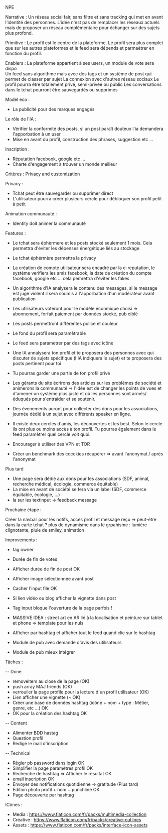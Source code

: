 NPE

Narrative : Un réseau social fair, sans filtre et sans tracking qui met en avant l'identité des personnes. L'idée n'est pas de remplacer les réseaux actuels mais de proposer un réseau complémentaire pour échanger sur des sujets plus profond. 

Primitive : Le profil est le centre de la plateforme. Le profil sera plus complet que sur les autres plateformes et le feed sera dépends et parmaètrer en fonction du profil.

Enablers : 
La plateforme appartient à ses users, un module de vote sera dispo  
Un feed sans algorithme mais avec des tags et un système de post qui permet de classer par sujet
La connexion avec d'autres réseau sociaux 
Le profil pourra être totalement privé, semi-privée ou public 
Les conversations dans le tchat pourront être sauvegardés ou supprimés

Model eco : 
- La publicité pour des marques engagés

Le rôle de l'IA : 
- Vérifier la conformité des posts, si un post paraît douteux l'ia demandera l'apporbation à un user
- Mise en avant du profil, construction des phrases, suggestion etc ... 

Inscription : 

- Réputation facebook, google etc ... 
- Charte d'engagement à trouver un monde meilleur 

Critères : Privacy and customization

Privacy : 

- Tchat peut être sauvegarder ou supprimer direct 
- L'utilisateur pourra créer plusieurs cercle pour débloquer son profil petit à petit 

Animation communauté : 

- Identity doit animer la communauté 

Features : 

- Le tchat sera éphèrmere et les posts stocké seulement 1 mois. Cela permettra d'éviter les dépenses énergétique liés au stockage 
- Le tchat éphérmère permettra la privacy 
- La création de compte utilisateur sera encadré par la e-reputation, le système verifiera les amis facebook, la date de création du compte facebook, google etc ... cela pemrettra d'éviter les fakes
- Un algorithme d'IA analysera le contenu des messages, si le message est jugé violent il sera soumis à l'apporbation d'un modérateur avant publication 
- Les utilisateurs voteront pour le modèle éconmique choisi => abonnement, forfait paiement par données stocké, pub ciblé 
- Les posts permettront différentes police et couleur 
- Le fond du profil sera paramètrable 
- Le feed sera paramètrer par des tags avec icône
- Une IA annalysera ton profil et te proposera des personnes avec qui discuter de sujets spécifique (l'IA indiquera le sujet) et te proposera des posts pertinent pour toi 
- Tu pourras garder une partie de ton profil privé 
- Les gérants du site écrirons des articles sur les problèmes de société et animerons la communauté => l'idée est de changer les points de vues et d'amener un système plus juste et où les personnes sont armés/éduqués pour s'entraider et se soutenir. 
- Des évenements auront pour collecter des dons pour les associations, journée dédié à un sujet avec différents speaker en ligne. 
- Il existe deux cercles d'amis, les découvertes et les best. Selon le cercle ils ont plus ou moins accès à ton profil. Tu pourras également dans le feed paramètrer quel cercle voit quoi.

- Encourager à utiliser des VPN et TOR
- Créer un benchmark des cocckies récupèrer => avant l'anonymat / après l'anonymat 

Plus tard 
- Une page sera dédié aux dons pour les associations (SDF, animal, recherche médical, écologie, commerce équitable)
- La mise en avant de société se fera via un label (SDF, commerce équitable, écologie, ...)
- Ia sur les textinput -> feedback message

Prochaine étape : 

Créer la navbar pour les notifs, accès profil et message reçu => peut-être dans la carte tchat ? 
plus de dynamisme dans le grpahisme : lumière clignotante, pluie de smiley, animation 


Improvements : 
* tag owner 
* Durée de fin de votes 
* Afficher durée de fin de post OK
* Afficher image sélectionnée avant post 
* Cacher l'input file OK
* Si lien vidéo ou blog afficher la vignette dans post 
* Tag input bloque l'ouverture de la page parfois ! 

* MASSIVE IDEA : street art en AR lié à la localisation et peinture sur tablet et phone => template pour les nuls 

* Afficher par hashtag et afficher tout le feed quand clic sur le hashtag
* Module de pub avec demande d'avis des utilisateurs 
* Module de pub mieux intégrer 


Tâches :

-- Done 
* removeItem au close de la page (OK)
* push array MAJ friends (OK)
* verrouiler la page profile pour la lecture d'un profil utilisateur (OK)
* Lien afficher une vignette (~ OK)
* Créer une base de données hashtag (icône + nom + type : Métier, genre, etc ...) OK
* OK pour la création des hashtag OK

-- Content 
* Alimenter BDD hastag
* Question profil 
* Rédigé le mail d'inscription 

-- Technical 
* Règler pb password dans login OK
* Simplifier la page paramètres profil OK
* Recherche de hashtag => Afficher le resultat OK 
* email inscription OK
* Envoyer des notifications quotidienne => gratitude (Plus tard)
* Edition photo profil + nom + punchline OK
* Page découverte par hashtag 


ICônes : 

* Media  : https://www.flaticon.com/fr/packs/multimedia-collection
* Creative : https://www.flaticon.com/fr/packs/creative-outlines
* Assets : https://www.flaticon.com/fr/packs/interface-icon-assets

